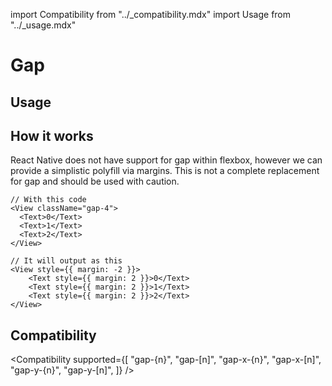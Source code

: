 import Compatibility from "../\_compatibility.mdx"
import Usage from "../\_usage.mdx"

# Gap

## Usage

<Usage />

## How it works

React Native does not have support for gap within flexbox, however we can provide a simplistic polyfill via margins. This is not a complete replacement for gap and should be used with caution.

```tsx
// With this code
<View className="gap-4">
  <Text>0</Text>
  <Text>1</Text>
  <Text>2</Text>
</View>

// It will output as this
<View style={{ margin: -2 }}>
    <Text style={{ margin: 2 }}>0</Text>
    <Text style={{ margin: 2 }}>1</Text>
    <Text style={{ margin: 2 }}>2</Text>
</View>
```

## Compatibility

<Compatibility
supported={[
"gap-{n}",
"gap-[n]",
"gap-x-{n}",
"gap-x-[n]",
"gap-y-{n}",
"gap-y-[n]",
]}
/>
